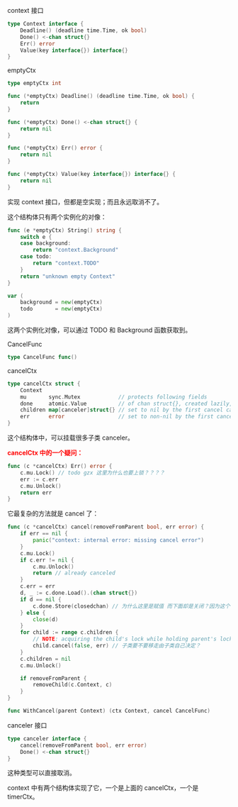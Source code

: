 context 接口

```go
type Context interface {
	Deadline() (deadline time.Time, ok bool)
	Done() <-chan struct{}
	Err() error
	Value(key interface{}) interface{}
}
```

emptyCtx

```go
type emptyCtx int

func (*emptyCtx) Deadline() (deadline time.Time, ok bool) {
	return
}

func (*emptyCtx) Done() <-chan struct{} {
	return nil
}

func (*emptyCtx) Err() error {
	return nil
}

func (*emptyCtx) Value(key interface{}) interface{} {
	return nil
}
```

实现 context 接口，但都是空实现；而且永远取消不了。

这个结构体只有两个实例化的对像：

```go
func (e *emptyCtx) String() string {
	switch e {
	case background:
		return "context.Background"
	case todo:
		return "context.TODO"
	}
	return "unknown empty Context"
}

var (
	background = new(emptyCtx)
	todo       = new(emptyCtx)
)
```

这两个实例化对像，可以通过 TODO 和 Background 函数获取到。



CancelFunc 

```go
type CancelFunc func()
```



cancelCtx

```go
type cancelCtx struct {
	Context
	mu       sync.Mutex            // protects following fields
	done     atomic.Value          // of chan struct{}, created lazily, closed by first cancel call
	children map[canceler]struct{} // set to nil by the first cancel call
	err      error                 // set to non-nil by the first cancel call
}
```

这个结构体中，可以挂载很多子类 canceler。

**<font color=red>cancelCtx 中的一个疑问：</font>**

```go
func (c *cancelCtx) Err() error {
	c.mu.Lock() // todo gzx 这里为什么也要上锁？？？？
	err := c.err
	c.mu.Unlock()
	return err
}
```

它最复杂的方法就是 cancel 了：

```go
func (c *cancelCtx) cancel(removeFromParent bool, err error) {
	if err == nil {
		panic("context: internal error: missing cancel error")
	}
	c.mu.Lock()
	if c.err != nil {
		c.mu.Unlock()
		return // already canceled
	}
	c.err = err
	d, _ := c.done.Load().(chan struct{})
	if d == nil {
		c.done.Store(closedchan) // 为什么这里是赋值 而下面却是关闭？因为这个 closedChan 早关闭了
	} else {
		close(d)
	}
	for child := range c.children {
		// NOTE: acquiring the child's lock while holding parent's lock.
		child.cancel(false, err) // 子类要不要移走由子类自己决定？
	}
	c.children = nil
	c.mu.Unlock()

	if removeFromParent {
		removeChild(c.Context, c)
	}
}
```



```go
func WithCancel(parent Context) (ctx Context, cancel CancelFunc)
```



canceler 接口

```go
type canceler interface {
	cancel(removeFromParent bool, err error)
	Done() <-chan struct{}
}
```

这种类型可以直接取消。

context 中有两个结构体实现了它，一个是上面的 cancelCtx，一个是 timerCtx。

